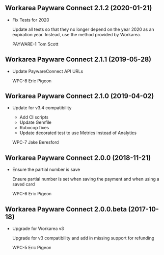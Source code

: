 Workarea Payware Connect 2.1.2 (2020-01-21)
--------------------------------------------------------------------------------

*   Fix Tests for 2020

    Update all tests so that they no longer depend on the year 2020 as an
    expiration year. Instead, use the  method provided by Workarea.

    PAYWARE-1
    Tom Scott



Workarea Payware Connect 2.1.1 (2019-05-28)
--------------------------------------------------------------------------------

*   Update PaywareConnect API URLs

    WPC-8
    Eric Pigeon



Workarea Payware Connect 2.1.0 (2019-04-02)
--------------------------------------------------------------------------------

*   Update for v3.4 compatibility

    * Add CI scripts
    * Update Gemfile
    * Rubocop fixes
    * Update decorated test to use Metrics instead of Analytics

    WPC-7
    Jake Beresford



Workarea Payware Connect 2.0.0 (2018-11-21)
--------------------------------------------------------------------------------

*   Ensure the partial number is save

    Ensure partial number is set when saving the payment and when using a
    saved card

    WPC-6
    Eric Pigeon



Workarea Payware Connect 2.0.0.beta (2017-10-18)
--------------------------------------------------------------------------------

*   Upgrade for Workarea v3

    Upgrade for v3 compatibility and add in missing support for refunding

    WPC-5
    Eric Pigeon



